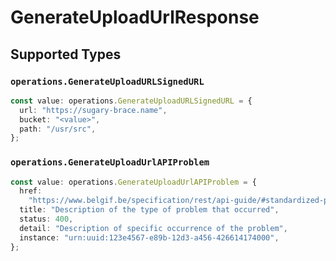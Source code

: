 # GenerateUploadUrlResponse


## Supported Types

### `operations.GenerateUploadURLSignedURL`

```typescript
const value: operations.GenerateUploadURLSignedURL = {
  url: "https://sugary-brace.name",
  bucket: "<value>",
  path: "/usr/src",
};
```

### `operations.GenerateUploadUrlAPIProblem`

```typescript
const value: operations.GenerateUploadUrlAPIProblem = {
  href:
    "https://www.belgif.be/specification/rest/api-guide/#standardized-problem-types",
  title: "Description of the type of problem that occurred",
  status: 400,
  detail: "Description of specific occurrence of the problem",
  instance: "urn:uuid:123e4567-e89b-12d3-a456-426614174000",
};
```

